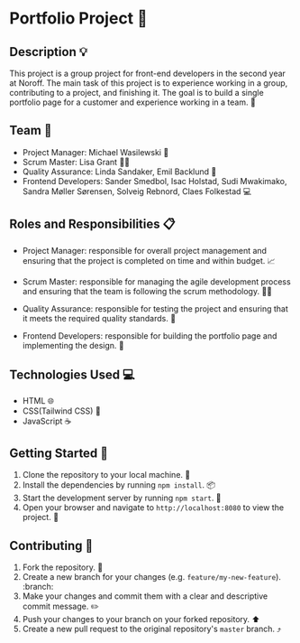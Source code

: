 # Portfolio Project :notebook:

## Description :bulb:

This project is a group project for front-end developers in the second year at Noroff. The main task of this project is to experience working in a group, contributing to a project, and finishing it. The goal is to build a single portfolio page for a customer and experience working in a team. :art:

## Team :bust_in_silhouette:

- Project Manager: Michael Wasilewski :briefcase:
- Scrum Master: Lisa Grant :guardsman:
- Quality Assurance: Linda Sandaker, Emil Backlund :mag_right:
- Frontend Developers: Sander Smedbol, Isac Holstad, Sudi Mwakimako, Sandra Møller Sørensen, Solveig Rebnord, Claes Folkestad :computer:

## Roles and Responsibilities :clipboard:

- Project Manager: responsible for overall project management and ensuring that the project is completed on time and within budget. :chart_with_upwards_trend:

- Scrum Master: responsible for managing the agile development process and ensuring that the team is following the scrum methodology. :guardsman:

- Quality Assurance: responsible for testing the project and ensuring that it meets the required quality standards. :mag_right:

- Frontend Developers: responsible for building the portfolio page and implementing the design. :art:

## Technologies Used :computer:

- HTML :globe_with_meridians:
- CSS(Tailwind CSS) :art:
- JavaScript :coffee:

## Getting Started :rocket:

1. Clone the repository to your local machine. :file_folder:
2. Install the dependencies by running `npm install`. :package:
3. Start the development server by running `npm start`. :rocket:
4. Open your browser and navigate to `http://localhost:8080` to view the project. :eyes:

## Contributing :handshake:

1. Fork the repository. :fork_and_knife:
2. Create a new branch for your changes (e.g. `feature/my-new-feature`). :branch:
3. Make your changes and commit them with a clear and descriptive commit message. :pencil2:
4. Push your changes to your branch on your forked repository. :arrow_up:
5. Create a new pull request to the original repository's `master` branch. :arrow_heading_up:
